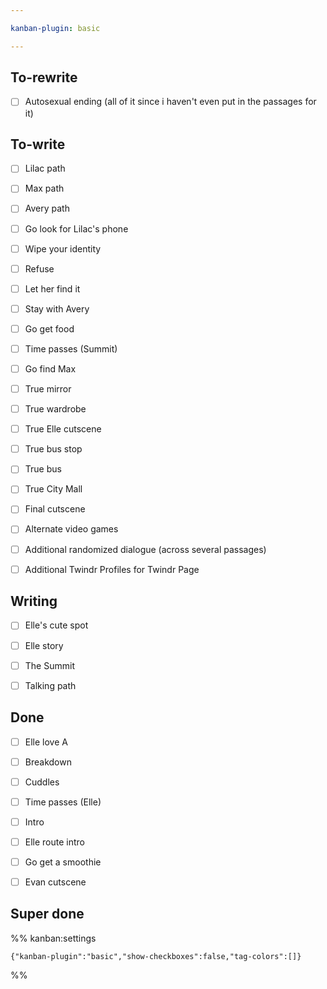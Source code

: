 ```yaml
---

kanban-plugin: basic

---
```


## To-rewrite

- [ ] Autosexual ending (all of it since i haven't even put in the passages for it)


## To-write

- [ ] Lilac path
- [ ] Max path
- [ ] Avery path
- [ ] Go look for Lilac's phone
- [ ] Wipe your identity
- [ ] Refuse
- [ ] Let her find it
- [ ] Stay with Avery
- [ ] Go get food
- [ ] Time passes (Summit)
- [ ] Go find Max
- [ ] True mirror
- [ ] True wardrobe
- [ ] True Elle cutscene
- [ ] True bus stop
- [ ] True bus
- [ ] True City Mall
- [ ] Final cutscene
- [ ] Alternate video games
- [ ] Additional randomized dialogue (across several passages)
- [ ] Additional Twindr Profiles for Twindr Page


## Writing

- [ ] Elle's cute spot
- [ ] Elle story
- [ ] The Summit
- [ ] Talking path


## Done

- [ ] Elle love A
- [ ] Breakdown
- [ ] Cuddles
- [ ] Time passes (Elle)
- [ ] Intro
- [ ] Elle route intro
- [ ] Go get a smoothie
- [ ] Evan cutscene


## Super done





%% kanban:settings
```
{"kanban-plugin":"basic","show-checkboxes":false,"tag-colors":[]}
```
%%